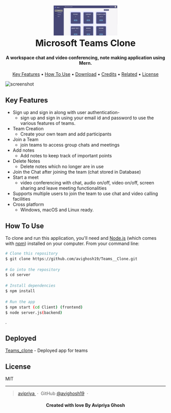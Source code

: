 <h1 align="center">
  <br>
  <a href="https://avipriyateamsclone.herokuapp.com"><img src="./capture.png" alt="Teams Clone" width="200"></a>
  <br>
  Microsoft Teams Clone
  <br>
</h1>

<h4 align="center">A workspace chat and video conferencing, note making application using Mern.</h4>

<p align="center">
  <a href="#key-features">Key Features</a> •
  <a href="#how-to-use">How To Use</a> •
  <a href="#download">Download</a> •
  <a href="#credits">Credits</a> •
  <a href="#related">Related</a> •
  <a href="#license">License</a>
</p>

![screenshot](https://drive.google.com/file/d/1qIShwE7fWtlUfh7OQwqVBIJAVjmvGHei/view?usp=sharing)

## Key Features

- Sign up and sign in along with user authentication-
  - sign up and sign in using your email id and password to use the various features of teams.
- Team Creation
  - Create your own team and add participants
- Join a Team
  - join teams to access group chats and meetings
- Add notes
  - Add notes to keep track of important points
- Delete Notes
  - Delete notes which no longer are in use
- Join the Chat after joining the team (chat stored in Database)
- Start a meet
  - video conferencing with chat, audio on/off, video on/off, screen sharing and leave meeting functionalities
- Supports multiple users to join the team to use chat and video calling facilities
- Cross platform
  - Windows, macOS and Linux ready.

## How To Use

To clone and run this application, you'll need and [Node.js](https://nodejs.org/en/download/) (which comes with [npm](http://npmjs.com)) installed on your computer. From your command line:

```bash
# Clone this repository
$ git clone https://github.com/avighosh19/Teams__Clone.git

# Go into the repository
$ cd server

# Install dependencies
$ npm install

# Run the app
$ npm start (cd Client) (frontend)
$ node server.js(backend)
```

.

## Deployed

[Teams_clone](https://avipriyateamsclone.herokuapp.com/b) - Deployed app for teams

## License

MIT

---

> [avipriya ](avipriyoghosh123@gmail.com) &nbsp;&middot;&nbsp;
> GitHub [@avighosh19](https://github.com/avighosh19/) &nbsp;&middot;&nbsp;

<h4 align="center">
 
Created with  love  By Avipriya Ghosh

</h4>
